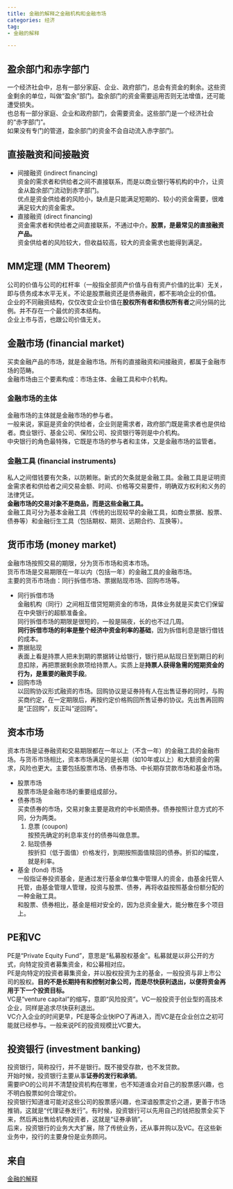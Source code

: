 ```yaml
---
title: 金融的解释之金融机构和金融市场   
categories: 经济  
tag:    
- 金融的解释  

---
```

       
## 盈余部门和赤字部门  
一个经济社会中，总有一部分家庭、企业、政府部门，总会有资金的剩余。这些资金剩余的单位，叫做“盈余”部门。盈余部门的资金需要运用否则无法增值，还可能遭受损失。  
也总有一部分家庭、企业和政府部门，会需要资金。这些部门是一个经济社会的“赤字部门”。  
如果没有专门的管道，盈余部门的资金不会自动流入赤字部门。  
## 直接融资和间接融资
- 间接融资 (indirect financing)    
    资金的需求者和供给者之间不直接联系，而是以商业银行等机构的中介，让资金从盈余部门流动到赤字部门。  
    优点是资金供给者的风险小，缺点是只能满足短期的、较小的资金需要，很难满足较大的资金需求。
- 直接融资 (direct financing)     
    资金需求者和供给者之间直接联系，不通过中介。**股票，是最常见的直接融资产品。**    
    资金供给者的风险较大，但收益较高，较大的资金需求也能得到满足。  

## MM定理  (MM Theorem)  
公司的价值与公司的杠杆率（一般指全部资产价值与自有资产价值的比率）无关，即与债务成本水平无关。不论是股票融资还是债券融资，都不影响企业的价值。  
企业的不同融资结构，仅仅改变企业价值在**股权所有者和债权所有者**之间分隔的比例。并不存在一个最优的资本结构。  
企业上市与否，也跟公司价值无关。  
## 金融市场 (financial market)  
买卖金融产品的市场，就是金融市场。所有的直接融资和间接融资，都属于金融市场的范畴。  
金融市场由三个要素构成：市场主体、金融工具和中介机构。  
### 金融市场的主体  
金融市场的主体就是金融市场的参与者。  
一般来说，家庭是资金的供给者，企业则是需求者，政府部门既是需求者也是供给者。商业银行、基金公司、保险公司、投资银行等则是中介机构。  
中央银行的角色最特殊，它既是市场的参与者和主体，又是金融市场的监管者。  
### 金融工具 (financial instruments)  
私人之间借钱要有欠条，以防赖账。新式的欠条就是金融工具。金融工具是证明资金需求者和供给者之间交易金额、时间、价格等交易要件，明确双方权利和义务的法律凭证。  
**金融市场的交易对象不是商品，而是这些金融工具。**  
金融工具可分为基本金融工具（传统的出现较早的金融工具，如商业票据、股票、债券等）和金融衍生工具（包括期权、期货、远期合约、互换等）。  
## 货币市场 (money market)  
金融市场按照交易的期限，分为货币市场和资本市场。  
货币市场是交易期限在一年以内（包括一年）的金融工具的金融市场。  
主要的货币市场由：同行拆借市场、票据贴现市场、回购市场等。  

- 同行拆借市场  
金融机构（同行）之间相互借贷短期资金的市场，具体业务就是买卖它们保留在中央银行的超额准备金。  
同行拆借市场的期限是很短的，一般是隔夜，长的也不过几周。  
**同行拆借市场的利率是整个经济中资金利率的基础**，因为拆借利息是银行借钱的成本。  
- 票据贴现  
    表面上看是持票人把未到期的票据转让给银行，银行把从贴现日至到期日的利息扣除，再把票据剩余款项给持票人。实质上是**持票人获得急需的短期资金的行为，是重要的融资手段**。  
- 回购市场  
    以回购协议形式融资的市场。回购协议是证券持有人在出售证券的同时，与购买商约定，在一定期限后，再按约定价格购回所售证券的协议。先出售再回购是“正回购”，反正叫“逆回购”。  
    
## 资本市场    
资本市场是证券融资和交易期限都在一年以上（不含一年）的金融工具的金融市场。与货币市场相比，资本市场满足的是长期（如10年或以上）和大额资金的需求，风险也更大。主要包括股票市场、债券市场、中长期存贷款市场和基金市场。    

- 股票市场  
股票市场是金融市场的重要组成部分。  
- 债券市场  
    买卖债券的市场，交易对象主要是政府的中长期债券。债券按照计息方式的不同，分为两类。  
    1. 息票 (coupon)  
        按预先确定的利息率支付的债券叫做息票。
    2. 贴现债券  
        按折扣（低于面值）价格发行，到期按照面值赎回的债券。折扣的幅度，就是利率。  
- 基金 (fond) 市场  
    一般指证券投资基金，是通过发行基金单位集中管理人的资金，由基金托管人托管，由基金管理人管理，投资与股票、债券，再将收益按照基金份额分配的一种金融工具。  
    和股票、债券相比，基金是相对安全的，因为总资金量大，能分散在多个项目上。
    
## PE和VC  
PE是“Private Equity Fund”，意思是“私募股权基金”。私募就是以非公开的方式，向特定投资者募集资金，和公募相对应。  
PE是向特定的投资者募集资金，并以股权投资为主的基金，一般投资与非上市公司的股权。**目的不是长期持有和控制对象公司，而是尽快获利退出，以便将资金再用于下一个投资目标。**  
VC是“venture capital”的缩写，意即“风险投资”。VC一般投资于创业型的高技术企业，同样是追求尽快获利退出。  
VC介入企业的时间更早，PE是等企业快IPO了再进入，而VC是在企业创立之初可能就已经参与。一般来说PE的投资规模比VC要大。  
## 投资银行 (investment banking)  
投资银行，简称投行，并不是银行。既不接受存款，也不发贷款。  
开始时候，投资银行主要从事**证券的发行和承销**。  
需要IPO的公司并不清楚投资机构在哪里，也不知道谁会对自己的股票感兴趣，也不明白股票如何合理定价。  
投资银行知道谁可能对这些公司的股票感兴趣，也深谙股票定价之道，更善于市场推销，这就是“代理证券发行”。有时候，投资银行可以先用自己的钱把股票全买下来，然后再出售给机构投资者，这就是“证券承销”。  
后来，投资银行的业务大大扩展，除了传统业务，还从事并购以及VC。在这些新业务中，投行的主要身份是业务顾问。  
## 来自
[金融的解释](https://book.douban.com/subject/26032227/)
